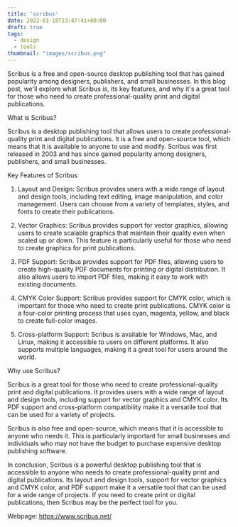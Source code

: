 ```yaml
---
title: 'scribus'
date: 2022-01-18T13:47:41+00:00
draft: true
tags:
  - design
  - tools
thumbnail: "images/scribus.png"
---
```


Scribus is a free and open-source desktop publishing tool that has gained popularity among designers, publishers, and small businesses. In this blog post, we'll explore what Scribus is, its key features, and why it's a great tool for those who need to create professional-quality print and digital publications.

What is Scribus?

Scribus is a desktop publishing tool that allows users to create professional-quality print and digital publications. It is a free and open-source tool, which means that it is available to anyone to use and modify. Scribus was first released in 2003 and has since gained popularity among designers, publishers, and small businesses.

Key Features of Scribus

  1. Layout and Design: Scribus provides users with a wide range of layout and design tools, including text editing, image manipulation, and color management. Users can choose from a variety of templates, styles, and fonts to create their publications.

  2. Vector Graphics: Scribus provides support for vector graphics, allowing users to create scalable graphics that maintain their quality even when scaled up or down. This feature is particularly useful for those who need to create graphics for print publications.

  3. PDF Support: Scribus provides support for PDF files, allowing users to create high-quality PDF documents for printing or digital distribution. It also allows users to import PDF files, making it easy to work with existing documents.

  4. CMYK Color Support: Scribus provides support for CMYK color, which is important for those who need to create print publications. CMYK color is a four-color printing process that uses cyan, magenta, yellow, and black to create full-color images.

  5. Cross-platform Support: Scribus is available for Windows, Mac, and Linux, making it accessible to users on different platforms. It also supports multiple languages, making it a great tool for users around the world.

Why use Scribus?

Scribus is a great tool for those who need to create professional-quality print and digital publications. It provides users with a wide range of layout and design tools, including support for vector graphics and CMYK color. Its PDF support and cross-platform compatibility make it a versatile tool that can be used for a variety of projects.

Scribus is also free and open-source, which means that it is accessible to anyone who needs it. This is particularly important for small businesses and individuals who may not have the budget to purchase expensive desktop publishing software.

In conclusion, Scribus is a powerful desktop publishing tool that is accessible to anyone who needs to create professional-quality print and digital publications. Its layout and design tools, support for vector graphics and CMYK color, and PDF support make it a versatile tool that can be used for a wide range of projects. If you need to create print or digital publications, then Scribus may be the perfect tool for you.

Webpage: https://www.scribus.net/ 
